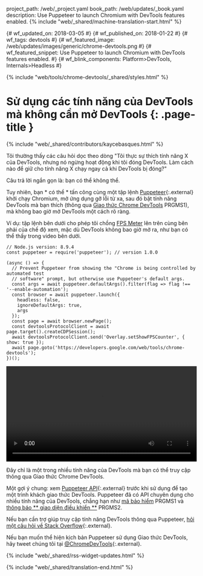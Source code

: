 project_path: /web/_project.yaml
book_path: /web/updates/_book.yaml
description: Use Puppeteer to launch Chromium with DevTools features enabled.
{% include "web/_shared/machine-translation-start.html" %}

{# wf_updated_on: 2018-03-05 #}
{# wf_published_on: 2018-01-22 #}
{# wf_tags: devtools #}
{# wf_featured_image: /web/updates/images/generic/chrome-devtools.png #}
{# wf_featured_snippet: Use Puppeteer to launch Chromium with DevTools features enabled. #}
{# wf_blink_components: Platform>DevTools, Internals>Headless #}

{% include "web/tools/chrome-devtools/_shared/styles.html" %}

# Sử dụng các tính năng của DevTools mà không cần mở DevTools {: .page-title }

{% include "web/_shared/contributors/kaycebasques.html" %}

Tôi thường thấy các câu hỏi dọc theo dòng "Tôi thực sự thích tính năng X của DevTools, nhưng nó ngừng hoạt động khi tôi đóng DevTools. Làm cách nào để giữ cho tính năng X chạy ngay cả khi DevTools bị đóng?"

Câu trả lời ngắn gọn là: bạn có thể không thể.

Tuy nhiên, bạn * có thể * tấn công cùng một tập lệnh [Puppeteer][puppeteer]{:.external} khởi chạy Chromium, mở ứng dụng gỡ lỗi từ xa, sau đó bật tính năng DevTools mà bạn thích (thông qua [Giao thức Chrome DevTools][CDP] PRGMS1), mà không bao giờ mở DevTools một cách rõ ràng.

[puppeteer]: https://github.com/GoogleChrome/puppeteer
[CDP]: https://chromedevtools.github.io/devtools-protocol/

Ví dụ: tập lệnh bên dưới cho phép tôi chồng [FPS Meter][FPS] lên trên cùng bên phải của chế độ xem, mặc dù DevTools không bao giờ mở ra, như bạn có thể thấy trong video bên dưới.

[FPS]: /web/tools/chrome-devtools/evaluate-performance/reference#fps-meter

    // Node.js version: 8.9.4
    const puppeteer = require('puppeteer'); // version 1.0.0

    (async () => {
      // Prevent Puppeteer from showing the "Chrome is being controlled by automated test
      // software" prompt, but otherwise use Puppeteer's default args.
      const args = await puppeteer.defaultArgs().filter(flag => flag !== '--enable-automation');
      const browser = await puppeteer.launch({
        headless: false,
        ignoreDefaultArgs: true,
        args
      });
      const page = await browser.newPage();
      const devtoolsProtocolClient = await page.target().createCDPSession();
      await devtoolsProtocolClient.send('Overlay.setShowFPSCounter', { show: true });
      await page.goto('https://developers.google.com/web/tools/chrome-devtools');
    })();

<style>  video { width: 100%; } </style>

<video controls>  <source src="https://storage.googleapis.com/webfundamentals-assets/updates/2018/01/devtools.mp4"> </video>

Đây chỉ là một trong nhiều tính năng của DevTools mà bạn có thể truy cập thông qua Giao thức Chrome DevTools.

Một gợi ý chung: xem [Puppeteer API][API]{:.external} trước khi sử dụng để tạo một trình khách giao thức DevTools. Puppeteer đã có API chuyên dụng cho nhiều tính năng của DevTools, chẳng hạn như [mã bảo hiểm][coverage] PRGMS1 và [thông báo ** giao diện điều khiển **][console] PRGMS2.

[API]: https://github.com/GoogleChrome/puppeteer/blob/master/docs/api.md
[coverage]: https://github.com/GoogleChrome/puppeteer/blob/master/docs/api.md#class-coverage
[console]: https://github.com/GoogleChrome/puppeteer/blob/master/docs/api.md#event-console

Nếu bạn cần trợ giúp truy cập tính năng DevTools thông qua Puppeteer, [hỏi một câu hỏi về Stack Overflow][SO]{:.external}.

Nếu bạn muốn thể hiện kịch bản Puppeteer sử dụng Giao thức DevTools, hãy tweet chúng tôi tại [@ChromeDevTools][twitter]{:.external}.

[SO]: https://stackoverflow.com/questions/ask?tags=google-chrome-devtools,puppeteer
[twitter]: https://twitter.com/chromedevtools

{% include "web/_shared/rss-widget-updates.html" %}

{% include "web/_shared/translation-end.html" %}